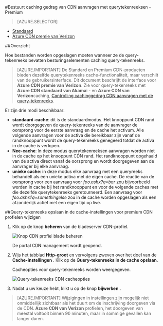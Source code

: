 <properties
    pageTitle="Azure CDN premie van Verizon caching gedrag van querytekenreeksen aanvragen beheren | Microsoft Azure"
    description="Azure CDN-queryreeks caching besturingselementen hoe bestanden worden opgeslagen moeten wanneer deze querytekenreeksen bevatten."
    services="cdn"
    documentationCenter=""
    authors="camsoper"
    manager="erikre"
    editor=""/>

<tags
    ms.service="cdn"
    ms.workload="tbd"
    ms.tgt_pltfrm="na"
    ms.devlang="na"
    ms.topic="article"
    ms.date="07/28/2016"
    ms.author="casoper"/>

#<a name="controlling-caching-behavior-of-cdn-requests-with-query-strings---premium"></a>Bestuurt caching gedrag van CDN aanvragen met querytekenreeksen - Premium

> [AZURE.SELECTOR]
- [Standaard](cdn-query-string.md)
- [Azure CDN premie van Verizon](cdn-query-string-premium.md)

##<a name="overview"></a>Overzicht

Hoe bestanden worden opgeslagen moeten wanneer ze de query-tekenreeks bevatten besturingselementen caching query-tekenreeks.

> [AZURE.IMPORTANT] De Standard en Premium CDN-producten bieden dezelfde querytekenreeks cache-functionaliteit, maar verschilt van de gebruikersinterface.  Dit document beschrijft de interface voor **Azure CDN premie van Verizon**.  Zie voor query-tekenreeks met **Azure CDN standaard van Akamai** - en **Azure CDN van Verizon**caching, [Controlling cachinggedrag CDN aanvragen met de query-tekenreeks](cdn-query-string.md).

Er zijn drie modi beschikbaar:

- **standaard-cache**: dit is de standaardmodus.  Het knooppunt CDN rand wordt doorgegeven de query-tekenreeks van de aanvrager de oorsprong voor de eerste aanvraag en de cache het activum.  Alle volgende aanvragen voor de activa die bereikbaar zijn vanaf de randknooppunt wordt de query-tekenreeks genegeerd totdat de activa in de cache is verlopen.
- **Nee-cache**: In deze modus querytekenreeksen aanvragen worden niet in de cache op het knooppunt CDN rand.  Het randknooppunt opgehaald van de activa direct vanaf de oorsprong en wordt doorgegeven aan de aanvrager bij elke aanvraag.
- **unieke cache**: in deze modus elke aanvraag met een queryreeks behandelt als een unieke activa met de eigen cache.  De reactie van de oorsprong voor een aanvraag voor *foo.ashx?q=bar* zou bijvoorbeeld worden in cache bij het randknooppunt en voor de volgende caches met die dezelfde querytekenreeks geretourneerd.  Een aanvraag voor *foo.ashx?q=somethingelse* zou in de cache worden opgeslagen als een afzonderlijk actief met een eigen tijd op live.

##<a name="changing-query-string-caching-settings-for-premium-cdn-profiles"></a>Query-tekenreeks opslaan in de cache-instellingen voor premium CDN profielen wijzigen

1. Klik op de knop **beheren** van de bladeserver CDN-profiel.

    ![Knop CDN profiel blade beheren](./media/cdn-query-string-premium/cdn-manage-btn.png)

    De portal CDN management wordt geopend.

2. Wijs het tabblad **Http-groot** en vervolgens zweven over het doel van de **Cache-instellingen** .  Klik op de **Query-tekenreeks in de cache opslaan**.

    Cacheopties voor query-tekenreeks worden weergegeven.

    ![Query-tekenreeks CDN cacheopties](./media/cdn-query-string-premium/cdn-query-string.png)

3. Nadat u uw keuze hebt, klikt u op de knop **bijwerken** .


> [AZURE.IMPORTANT] Wijzigingen in instellingen zijn mogelijk niet onmiddellijk zichtbaar als het duurt om de inschrijving doorgeven via de CDN.  <b>Azure CDN van Verizon</b> profielen, het doorgeven van meestal voltooit binnen 90 minuten, maar in sommige gevallen kan langer duren.
